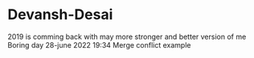 # Devansh-Desai

2019 is comming back with may more stronger and better version of me 
Boring day 28-june 2022 19:34
Merge conflict example 
